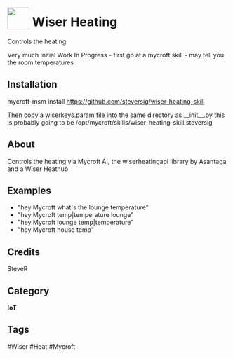 # <img src="https://raw.githack.com/FortAwesome/Font-Awesome/master/svgs/solid/thermometer-half.svg" card_color="#D81159" width="50" height="50" style="vertical-align:bottom"/> Wiser Heating
Controls the heating

Very much Initial Work In Progress - first go at a mycroft skill -  may tell you the room temperatures

## Installation

mycroft-msm install https://github.com/steversig/wiser-heating-skill

Then copy a wiserkeys.param file into the same directory as \_\_init\_\_.py
this is probably going to be /opt/mycroft/skills/wiser-heating-skill.steversig

## About
Controls the heating via Mycroft AI, the wiserheatingapi library by Asantaga and a Wiser Heathub

## Examples
* "hey Mycroft what's the lounge temperature"
* "hey Mycroft temp|temperature lounge"
* "hey Mycroft lounge temp|temperature"
* "hey Mycroft house temp"

## Credits
SteveR

## Category
**IoT**

## Tags
#Wiser
#Heat
#Mycroft
